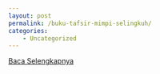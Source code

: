 ```yaml
---
layout: post
permalink: /buku-tafsir-mimpi-selingkuh/
categories:
    - Uncategorized
---
```


[Baca Selengkapnya](/07)